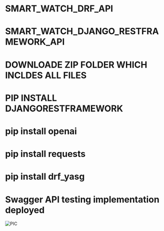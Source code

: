 # SMART_WATCH_DRF_API
# SMART_WATCH_DJANGO_RESTFRAMEWORK_API
# DOWNLOADE ZIP FOLDER WHICH INCLDES ALL FILES 
# PIP INSTALL DJANGORESTFRAMEWORK
# pip install openai
# pip install requests
# pip install drf_yasg
# Swagger API testing implementation deployed

![PIC](https://github.com/adnanmajeed82/SMART_WATCH_DRF_API/assets/49750395/596a3361-6d23-4cfc-a7ec-695645850467)
